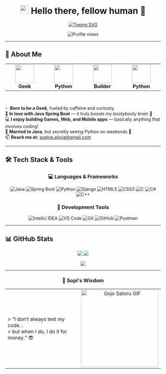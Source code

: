 <div align="center">

<!-- Animated Header -->
<h1 align="center">
  <img src="https://media.giphy.com/media/hvRJCLFzcasrR4ia7z/giphy.gif" width="28">
  Hello there, fellow human 👋
</h1>

<!-- Animated Typing -->
[![Typing SVG](https://readme-typing-svg.herokuapp.com?font=Fira+Code&weight=600&size=26&duration=4000&pause=1000&color=FF6B8B&center=true&vCenter=true&width=500&lines=I'm+Sopi+%E2%80%94+your+coder+enthusiast+%3A3;Java+Spring+Boot+Lover+%F0%9F%8C%B1;Full-Stack+Developer+%F0%9F%92%BB;Professional+Debugger+%F0%9F%98%8E)](https://git.io/typing-svg)

<!-- Profile Views -->
<p align="center">
  <img src="https://komarev.com/ghpvc/?username=sopialoria&color=ff69b4&style=flat" alt="Profile views" />
</p>

</div>

---

## 🎯 About Me

<div align="center">

<!-- Bigger Animated Icons Section -->
<table>
  <tr>
    <td align="center" width="120">
      <img src="https://media.giphy.com/media/WUlplcMpOCEmTGBtBW/giphy.gif" width="60">
      <br><b style="font-size: 16px;">Geek</b>
    </td>
    <td align="center" width="120">
      <img src="https://media.giphy.com/media/LMt9638dO8dftAjtco/giphy.gif" width="60">
      <br><b style="font-size: 16px;">Python</b>
    </td>
    <td align="center" width="120">
      <img src="https://media.giphy.com/media/KSqtZEnO10k2jBo0Vk/giphy.gif" width="60">
      <br><b style="font-size: 16px;">Builder</b>
    </td>
    <td align="center" width="120">
      <img src="https://media.giphy.com/media/VgCDAzcKvsR6OM0uWg/giphy.gif" width="60">
      <br><b style="font-size: 16px;">Python</b>
    </td>
  </tr>
</table>

</div>

<br>

<div align="left">

✨ **Born to be a Geek**, fueled by caffeine and curiosity.<br>
🚀 **In love with Java Spring Boot** — it truly *boosts my bootybooty brain* 🧠<br>
💻 **I enjoy building Games, Web, and Mobile apps** — basically anything that involves coding!<br>
💞 **Married to Java**, but secretly seeing Python on weekends 🐍<br>
📫 **Reach me at:** [sophie.aloria@gmail.com](mailto:sophie.aloria@gmail.com)

</div>

---

## 🛠️ Tech Stack & Tools

<div align="center">

### 💻 Languages & Frameworks

<!-- Programming Languages -->
<div align="center">

![Java](https://img.shields.io/badge/Java-%23ED8B00.svg?style=for-the-badge&logo=openjdk&logoColor=white)
![Spring Boot](https://img.shields.io/badge/Spring%20Boot-6DB33F?style=for-the-badge&logo=springboot&logoColor=white)
![Python](https://img.shields.io/badge/Python-3776AB?style=for-the-badge&logo=python&logoColor=white)
![Django](https://img.shields.io/badge/Django-092E20?style=for-the-badge&logo=django&logoColor=white)
![HTML5](https://img.shields.io/badge/HTML5-E34F26?style=for-the-badge&logo=html5&logoColor=white)
![CSS3](https://img.shields.io/badge/CSS3-1572B6?style=for-the-badge&logo=css3&logoColor=white)
![C](https://img.shields.io/badge/C-A8B9CC?style=for-the-badge&logo=c&logoColor=white)
![C#](https://img.shields.io/badge/C%23-239120?style=for-the-badge&logo=csharp&logoColor=white)
![C++](https://img.shields.io/badge/C++-00599C?style=for-the-badge&logo=cplusplus&logoColor=white)

</div>

### 🎨 Development Tools

<div align="center">

![IntelliJ IDEA](https://img.shields.io/badge/IntelliJIDEA-000000.svg?style=for-the-badge&logo=intellij-idea&logoColor=white)
![VS Code](https://img.shields.io/badge/VS%20Code-007ACC?style=for-the-badge&logo=visual-studio-code&logoColor=white)
![Git](https://img.shields.io/badge/Git-F05032?style=for-the-badge&logo=git&logoColor=white)
![GitHub](https://img.shields.io/badge/GitHub-181717?style=for-the-badge&logo=github&logoColor=white)
![Postman](https://img.shields.io/badge/Postman-FF6C37?style=for-the-badge&logo=postman&logoColor=white)

</div>

</div>

---

## 📊 GitHub Stats

<div align="center">

<!-- GitHub Stats Cards -->
![](https://github-readme-stats.vercel.app/api?username=sophie546&show_icons=true&theme=radical&hide_border=true)
![](https://github-readme-streak-stats.herokuapp.com/?user=sophie546&theme=radical&hide_border=true)

<!-- Most Used Languages -->
![](https://github-readme-stats.vercel.app/api/top-langs/?username=sophie546&layout=compact&theme=radical&hide_border=true)

</div>

---

<div align="center">

### 🎯 Sopi's Wisdom

|  |  |
|:--|:--:|
| > “I don’t always test my code…  <br> > but when I do, I do it for money.” 😎 | <img src="https://i.pinimg.com/originals/82/0a/35/820a3503f1de10eeb1307ada52a44882.gif" width="250" alt="Gojo Satoru GIF"> |







